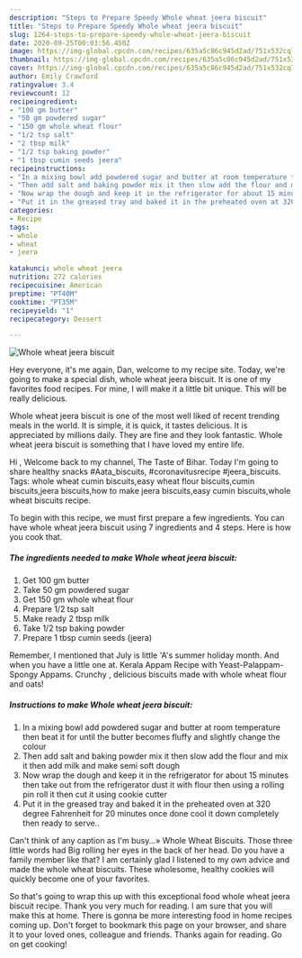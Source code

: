 ```yaml
---
description: "Steps to Prepare Speedy Whole wheat jeera biscuit"
title: "Steps to Prepare Speedy Whole wheat jeera biscuit"
slug: 1264-steps-to-prepare-speedy-whole-wheat-jeera-biscuit
date: 2020-09-25T00:03:56.450Z
image: https://img-global.cpcdn.com/recipes/635a5c86c945d2ad/751x532cq70/whole-wheat-jeera-biscuit-recipe-main-photo.jpg
thumbnail: https://img-global.cpcdn.com/recipes/635a5c86c945d2ad/751x532cq70/whole-wheat-jeera-biscuit-recipe-main-photo.jpg
cover: https://img-global.cpcdn.com/recipes/635a5c86c945d2ad/751x532cq70/whole-wheat-jeera-biscuit-recipe-main-photo.jpg
author: Emily Crawford
ratingvalue: 3.4
reviewcount: 12
recipeingredient:
- "100 gm butter"
- "50 gm powdered sugar"
- "150 gm whole wheat flour"
- "1/2 tsp salt"
- "2 tbsp milk"
- "1/2 tsp baking powder"
- "1 tbsp cumin seeds jeera"
recipeinstructions:
- "In a mixing bowl add powdered sugar and butter at room temperature then beat it for until the butter becomes fluffy and slightly change the colour"
- "Then add salt and baking powder mix it then slow add the flour and mix it then add milk and make semi soft dough"
- "Now wrap the dough and keep it in the refrigerator for about 15 minutes then take out from the refrigerator dust it with flour then using a rolling pin roll it then cut it using cookie cutter"
- "Put it in the greased tray and baked it in the preheated oven at 320 degree Fahrenheit for 20 minutes once done cool it down completely then ready to serve.."
categories:
- Recipe
tags:
- whole
- wheat
- jeera

katakunci: whole wheat jeera 
nutrition: 272 calories
recipecuisine: American
preptime: "PT40M"
cooktime: "PT35M"
recipeyield: "1"
recipecategory: Dessert

---
```



![Whole wheat jeera biscuit](https://img-global.cpcdn.com/recipes/635a5c86c945d2ad/751x532cq70/whole-wheat-jeera-biscuit-recipe-main-photo.jpg)

Hey everyone, it's me again, Dan, welcome to my recipe site. Today, we're going to make a special dish, whole wheat jeera biscuit. It is one of my favorites food recipes. For mine, I will make it a little bit unique. This will be really delicious.

Whole wheat jeera biscuit is one of the most well liked of recent trending meals in the world. It is simple, it is quick, it tastes delicious. It is appreciated by millions daily. They are fine and they look fantastic. Whole wheat jeera biscuit is something that I have loved my entire life.

Hi , Welcome back to my channel, The Taste of Bihar. Today I&#39;m going to share healthy snacks #Aata_biscuits, #coronavitusrecipe #jeera_biscuits. Tags: whole wheat cumin biscuits,easy wheat flour biscuits,cumin biscuits,jeera biscuits,how to make jeera biscuits,easy cumin biscuits,whole wheat biscuits recipe.


To begin with this recipe, we must first prepare a few ingredients. You can have whole wheat jeera biscuit using 7 ingredients and 4 steps. Here is how you cook that.

<!--inarticleads1-->

##### The ingredients needed to make Whole wheat jeera biscuit:

1. Get 100 gm butter
1. Take 50 gm powdered sugar
1. Get 150 gm whole wheat flour
1. Prepare 1/2 tsp salt
1. Make ready 2 tbsp milk
1. Take 1/2 tsp baking powder
1. Prepare 1 tbsp cumin seeds (jeera)


Remember, I mentioned that July is little &#39;A&#39;s summer holiday month. And when you have a little one at. Kerala Appam Recipe with Yeast-Palappam-Spongy Appams. Crunchy , delicious biscuits made with whole wheat flour and oats! 

<!--inarticleads2-->

##### Instructions to make Whole wheat jeera biscuit:

1. In a mixing bowl add powdered sugar and butter at room temperature then beat it for until the butter becomes fluffy and slightly change the colour
1. Then add salt and baking powder mix it then slow add the flour and mix it then add milk and make semi soft dough
1. Now wrap the dough and keep it in the refrigerator for about 15 minutes then take out from the refrigerator dust it with flour then using a rolling pin roll it then cut it using cookie cutter
1. Put it in the greased tray and baked it in the preheated oven at 320 degree Fahrenheit for 20 minutes once done cool it down completely then ready to serve..


Can&#39;t think of any caption as I&#39;m busy…» Whole Wheat Biscuits. Those three little words had Big rolling her eyes in the back of her head. Do you have a family member like that? I am certainly glad I listened to my own advice and made the whole wheat biscuits. These wholesome, healthy cookies will quickly become one of your favorites. 

So that's going to wrap this up with this exceptional food whole wheat jeera biscuit recipe. Thank you very much for reading. I am sure that you will make this at home. There is gonna be more interesting food in home recipes coming up. Don't forget to bookmark this page on your browser, and share it to your loved ones, colleague and friends. Thanks again for reading. Go on get cooking!
